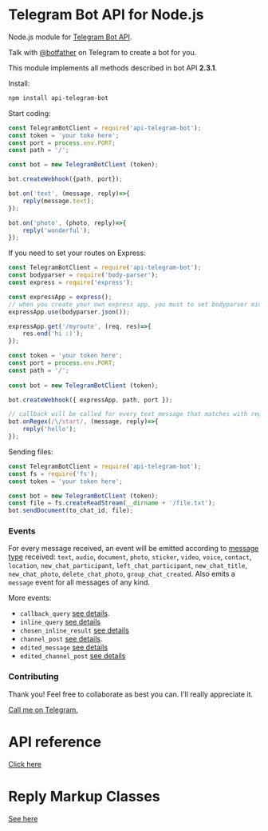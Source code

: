 # Telegram Bot API for Node.js

Node.js module for [Telegram Bot API](https://core.telegram.org/bots/api).

Talk with [@botfather](https://telegram.me/BotFather) on Telegram to create a bot for you.

This module implements all methods described in bot API **2.3.1**.


Install:
```sh
npm install api-telegram-bot
```
Start coding:
```js
const TelegramBotClient = require('api-telegram-bot');
const token = 'your toke here';
const port = process.env.PORT;
const path = '/';

const bot = new TelegramBotClient (token);

bot.createWebhook({path, port});

bot.on('text', (message, reply)=>{
    reply(message.text);
});

bot.on('photo', (photo, reply)=>{
    reply('wonderful');
});
```

If you need to set your routes on Express:
```js
const TelegramBotClient = require('api-telegram-bot');
const bodyparser = require('body-parser');
const express = require('express');

const expressApp = express();
// when you create your own express app, you must to set bodyparser middleware, otherwise webhook will not work
expressApp.use(bodyparser.json());

expressApp.get('/myroute', (req, res)=>{
    res.end('hi :)');
});

const token = 'your token here';
const port = process.env.PORT;
const path = '/';
        
const bot = new TelegramBotClient (token);

bot.createWebhook({ expressApp, path, port });

// callback will be called for every text message that matches with regex
bot.onRegex(/\/start/, (message, reply)=>{
    reply('hello');
});
```

Sending files:
```js
const TelegramBotClient = require('api-telegram-bot');
const fs = require('fs');
const token = 'your token here';

const bot = new TelegramBotClient (token);
const file = fs.createReadStream(__dirname + '/file.txt');
bot.sendDocument(to_chat_id, file);
```

### Events
For every message received, an event will be emitted according to [message type](https://core.telegram.org/bots/api#message) received: `text`, `audio`, `document`, `photo`, `sticker`, `video`, `voice`, `contact`, `location`, `new_chat_participant`, `left_chat_participant`, `new_chat_title`, `new_chat_photo`, `delete_chat_photo`, `group_chat_created`.
Also emits a `message` event for all messages of any kind.

More events:
- `callback_query` [see details](https://core.telegram.org/bots/api#callbackquery).
- `inline_query` [see details](https://core.telegram.org/bots/api#inlinequery)
- `chosen_inline_result` [see details](https://core.telegram.org/bots/api#choseninlineresult)
- `channel_post` [see details](https://core.telegram.org/bots/api#message).
- `edited_message` [see details](https://core.telegram.org/bots/api#message)
- `edited_channel_post` [see details](https://core.telegram.org/bots/api#message)

### Contributing

Thank you! Feel free to collaborate as best you can. I'll really appreciate it.

[Call me on Telegram.](https://t.me/felipe_tracker)


# API reference

[Click here](https://github.com/felipebergamin/api-telegram-bot/blob/master/docs/api.md)

# Reply Markup Classes

[See here](https://github.com/felipebergamin/api-telegram-bot/blob/master/docs/reply_markup_examples.md)